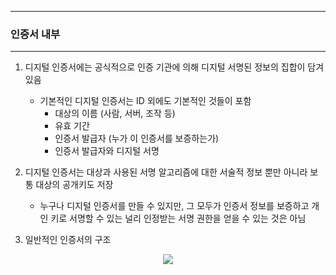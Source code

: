 -----
### 인증서 내부
-----
1. 디지털 인증서에는 공식적으로 인증 기관에 의해 디지털 서명된 정보의 집합이 담겨 있음
   - 기본적인 디지털 인증서는 ID 외에도 기본적인 것들이 포함
     + 대상의 이름 (사람, 서버, 조작 등)
     + 유효 기간
     + 인증서 발급자 (누가 이 인증서를 보증하는가)
     + 인증서 발급자와 디지털 서명

2. 디지털 인증서는 대상과 사용된 서명 알고리즘에 대한 서술적 정보 뿐만 아니라 보통 대상의 공개키도 저장
   - 누구나 디지털 인증서를 만들 수 있지만, 그 모두가 인증서 정보를 보증하고 개인 키로 서명할 수 있는 널리 인정받는 서명 권한을 얻을 수 있는 것은 아님

3. 일반적인 인증서의 구조
<div align="center">
<img src="https://github.com/user-attachments/assets/b0ab677a-c31d-4a55-bbae-517d4fc46b27">
</div>
